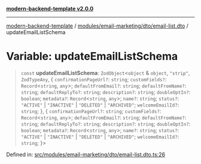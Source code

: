 [**modern-backend-template v2.0.0**](../../../../../README.md)

***

[modern-backend-template](../../../../../modules.md) / [modules/email-marketing/dto/email-list.dto](../README.md) / updateEmailListSchema

# Variable: updateEmailListSchema

> `const` **updateEmailListSchema**: `ZodObject`\<`object` & `object`, `"strip"`, `ZodTypeAny`, \{ `confirmationPageUrl?`: `string`; `customFields?`: `Record`\<`string`, `any`\>; `defaultFromEmail?`: `string`; `defaultFromName?`: `string`; `defaultReplyTo?`: `string`; `description?`: `string`; `doubleOptIn?`: `boolean`; `metadata?`: `Record`\<`string`, `any`\>; `name?`: `string`; `status?`: `"ACTIVE"` \| `"INACTIVE"` \| `"DELETED"` \| `"ARCHIVED"`; `welcomeEmailId?`: `string`; \}, \{ `confirmationPageUrl?`: `string`; `customFields?`: `Record`\<`string`, `any`\>; `defaultFromEmail?`: `string`; `defaultFromName?`: `string`; `defaultReplyTo?`: `string`; `description?`: `string`; `doubleOptIn?`: `boolean`; `metadata?`: `Record`\<`string`, `any`\>; `name?`: `string`; `status?`: `"ACTIVE"` \| `"INACTIVE"` \| `"DELETED"` \| `"ARCHIVED"`; `welcomeEmailId?`: `string`; \}\>

Defined in: [src/modules/email-marketing/dto/email-list.dto.ts:26](https://github.com/maemreyo/saas-4cus-nodejs/blob/2a5b3f3aa11335dfa561e80e1feabb8e6084261e/src/modules/email-marketing/dto/email-list.dto.ts#L26)
